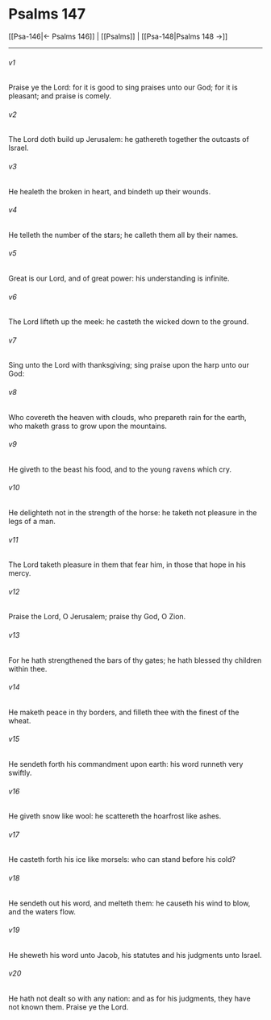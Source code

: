 # Psalms 147

[[Psa-146|← Psalms 146]] | [[Psalms]] | [[Psa-148|Psalms 148 →]]
***

###### v1
Praise ye the Lord: for it is good to sing praises unto our God; for it is pleasant; and praise is comely.
###### v2
The Lord doth build up Jerusalem: he gathereth together the outcasts of Israel.
###### v3
He healeth the broken in heart, and bindeth up their wounds.
###### v4
He telleth the number of the stars; he calleth them all by their names.
###### v5
Great is our Lord, and of great power: his understanding is infinite.
###### v6
The Lord lifteth up the meek: he casteth the wicked down to the ground.
###### v7
Sing unto the Lord with thanksgiving; sing praise upon the harp unto our God:
###### v8
Who covereth the heaven with clouds, who prepareth rain for the earth, who maketh grass to grow upon the mountains.
###### v9
He giveth to the beast his food, and to the young ravens which cry.
###### v10
He delighteth not in the strength of the horse: he taketh not pleasure in the legs of a man.
###### v11
The Lord taketh pleasure in them that fear him, in those that hope in his mercy.
###### v12
Praise the Lord, O Jerusalem; praise thy God, O Zion.
###### v13
For he hath strengthened the bars of thy gates; he hath blessed thy children within thee.
###### v14
He maketh peace in thy borders, and filleth thee with the finest of the wheat.
###### v15
He sendeth forth his commandment upon earth: his word runneth very swiftly.
###### v16
He giveth snow like wool: he scattereth the hoarfrost like ashes.
###### v17
He casteth forth his ice like morsels: who can stand before his cold?
###### v18
He sendeth out his word, and melteth them: he causeth his wind to blow, and the waters flow.
###### v19
He sheweth his word unto Jacob, his statutes and his judgments unto Israel.
###### v20
He hath not dealt so with any nation: and as for his judgments, they have not known them. Praise ye the Lord. 
